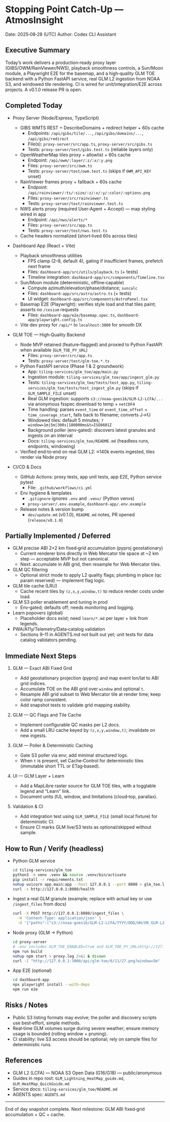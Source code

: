 # Stopping Point Catch‑Up — AtmosInsight

Date: 2025‑08‑28 (UTC)
Author: Codex CLI Assistant

## Executive Summary

Today’s work delivers a production‑ready proxy layer (GIBS/OWM/RainViewer/NWS), playback smoothness controls, a Sun/Moon module, a Playwright E2E for the basemap, and a high‑quality GLM TOE backend with a Python FastAPI service, real GLM L2 ingestion from NOAA S3, and windowed tile rendering. CI is wired for unit/integration/E2E across projects. A v0.1.0 release PR is open.

## Completed Today

- Proxy Server (Node/Express, TypeScript)
  - GIBS WMTS REST + DescribeDomains + redirect helper + 60s cache
    - Endpoints: `/api/gibs/tile/...`, `/api/gibs/domains/...`, `/api/gibs/redirect`
    - File(s): `proxy-server/src/app.ts`, `proxy-server/src/gibs.ts`
    - Tests: `proxy-server/test/gibs.test.ts` (reliable layers only)
  - OpenWeatherMap tiles proxy + allowlist + 60s cache
    - Endpoint: `/api/owm/:layer/:z/:x/:y.png`
    - Files: `proxy-server/src/owm.ts`
    - Tests: `proxy-server/test/owm.test.ts` (skips if `OWM_API_KEY` unset)
  - RainViewer frames proxy + fallback + 60s cache
    - Endpoint: `/api/rainviewer/:ts/:size/:z/:x/:y/:color/:options.png`
    - Files: `proxy-server/src/rainviewer.ts`
    - Tests: `proxy-server/test/rainviewer.test.ts`
  - NWS alerts proxy (required User‑Agent + Accept) — map styling wired in app
    - Endpoint: `/api/nws/alerts/*`
    - Files: `proxy-server/src/app.ts`
    - Tests: `proxy-server/test/nws.test.ts`
  - Cache headers normalized (short‑lived 60s across tiles)

- Dashboard App (React + Vite)
  - Playback smoothness utilities
    - FPS clamp (2–8, default 4), gating if insufficient frames, prefetch next frame
    - Files: `dashboard-app/src/utils/playback.ts` (+ tests)
    - Timeline integration: `dashboard-app/src/components/Timeline.tsx`
  - Sun/Moon module (deterministic, offline‑capable)
    - Compute azimuth/elevation/phase/distance; `suncalc`
    - Files: `dashboard-app/src/astro/astro.ts` (+ tests)
    - UI widget: `dashboard-app/src/components/AstroPanel.tsx`
  - Basemap E2E (Playwright): verifies style load and that tiles paint; asserts no `/cesium` requests
    - Files: `dashboard-app/e2e/basemap.spec.ts`, `dashboard-app/playwright.config.ts`
  - Vite dev proxy for `/api/*` to `localhost:3000` for smooth DX

- GLM TOE — High‑Quality Backend
  - Node MVP retained (feature‑flagged) and proxied to Python FastAPI when available (`GLM_TOE_PY_URL`)
    - Files: `proxy-server/src/app.ts`
    - Tests: `proxy-server/test/glm-toe.*.ts`
  - Python FastAPI service (Phase 1 & 2 groundwork)
    - App: `tiling-services/glm_toe/app/main.py`
    - Ingestion module: `tiling-services/glm_toe/app/ingest_glm.py`
    - Tests: `tiling-services/glm_toe/tests/test_app.py`, `tiling-services/glm_toe/tests/test_ingest_glm.py` (skips if `GLM_SAMPLE_FILE` unset)
    - Real GLM ingestion: supports `s3://noaa-goes16/GLM-L2-LCFA/...` via anonymous fsspec download to temp + `netCDF4`
    - Time handling: parses `event_time` or `event_time_offset` + `time_coverage_start`, falls back to filename; converts J→fJ
    - Windowed tiles: default 5 minutes; `?window=1m|5m|300s|180000ms&t=ISO8601Z`
    - Background poller (env‑gated): discovers latest granules and ingests on an interval
    - Docs: `tiling-services/glm_toe/README.md` (headless runs, endpoints, windowing)
  - Verified end‑to‑end on real GLM L2: ≈140k events ingested, tiles render via Node proxy

- CI/CD & Docs
  - GitHub Actions: proxy tests, app unit tests, app E2E, Python service pytest
    - File: `.github/workflows/ci.yml`
  - Env hygiene & templates
    - `.gitignore` ignores `.env` and `.venv/` (Python venvs)
    - `proxy-server/.env.example`, `dashboard-app/.env.example`
  - Release notes & version bump
    - `dev/update.md` (v0.1.0), `README.md` notes, PR opened (`release/v0.1.0`)

## Partially Implemented / Deferred

- GLM precise ABI 2×2 km fixed‑grid accumulation (pyproj geostationary)
  - Current renderer bins directly in Web Mercator tile space at ~2 km step — acceptable MVP but not canonical.
  - Next: accumulate in ABI grid, then resample for Web Mercator tiles.
- GLM QC filtering
  - Optional strict mode to apply L2 quality flags; plumbing in place (qc param reserved) — implement flag logic.
- GLM tile cache (LRU)
  - Cache recent tiles by `(z,x,y,window,t)` to reduce render costs under load.
- GLM S3 poller enablement and tuning in prod
  - Env‑gated; defaults off; needs monitoring and logging.
- Learn popovers (global)
  - Placeholder docs exist; need `learn/*.md` per layer + link from legends.
- PWA/A11y/Telemetry/Data‑catalog validation
  - Sections 9–11 in AGENTS.md not built out yet; unit tests for data catalog validators pending.

## Immediate Next Steps

1. GLM — Exact ABI Fixed Grid
   - Add geostationary projection (pyproj) and map event lon/lat to ABI grid indices.
   - Accumulate TOE on the ABI grid over `window` and optional `t`.
   - Resample ABI grid subset to Web Mercator tile at render time; keep color ramp consistent.
   - Add snapshot tests to validate grid mapping stability.

2. GLM — QC Flags and Tile Cache
   - Implement configurable QC masks per L2 docs.
   - Add a small LRU cache keyed by `(z,x,y,window,t)`; invalidate on new ingests.

3. GLM — Poller & Deterministic Caching
   - Gate S3 poller via env; add minimal structured logs.
   - When `t` is present, set Cache‑Control for deterministic tiles (immutable short TTL or ETag‑based).

4. UI — GLM Layer + Learn
   - Add a MapLibre raster source for GLM TOE tiles, with a togglable legend and “Learn” link.
   - Document units (fJ), window, and limitations (cloud‑top, parallax).

5. Validation & CI
   - Add integration test using `GLM_SAMPLE_FILE` (small local fixture) for deterministic CI.
   - Ensure CI marks GLM live/S3 tests as optional/skipped without sample.

## How to Run / Verify (headless)

- Python GLM service
  ```bash
  cd tiling-services/glm_toe
  python3 -m venv .venv && source .venv/bin/activate
  pip install -r requirements.txt
  nohup uvicorn app.main:app --host 127.0.0.1 --port 8080 > glm_toe.log 2>&1 & disown
  curl -s http://127.0.0.1:8080/health
  ```
- Ingest a real GLM granule (example; replace with actual key or use `/ingest_files` from docs)
  ```bash
  curl -X POST http://127.0.0.1:8080/ingest_files \
    -H 'Content-Type: application/json' \
    -d '{"paths":["s3://noaa-goes16/GLM-L2-LCFA/YYYY/DDD/HH/OR_GLM-L2-LCFA_G16_....nc"]}'
  ```
- Node proxy (GLM → Python)
  ```bash
  cd proxy-server
  # .env includes GLM_TOE_ENABLED=true and GLM_TOE_PY_URL=http://127.0.0.1:8080
  npm run build
  nohup npm start > proxy.log 2>&1 & disown
  curl -I "http://127.0.0.1:3000/api/glm-toe/6/11/27.png?window=5m"
  ```
- App E2E (optional)
  ```bash
  cd dashboard-app
  npx playwright install --with-deps
  npm run e2e
  ```

## Risks / Notes

- Public S3 listing formats may evolve; the poller and discovery scripts use best‑effort, simple methods.
- Real‑time GLM volumes surge during severe weather; ensure memory usage is bounded (rolling window + pruning).
- CI stability: live S3 access should be optional; rely on sample files for deterministic runs.

## References

- GLM L2 (LCFA) — NOAA S3 Open Data (G16/G18) — public/anonymous
- Guides in repo root: `GLM_Lightning_HeatMap_guide.md`, `GLM_HeatMap_QuickGuide.md`
- Service docs: `tiling-services/glm_toe/README.md`
- AGENTS spec: `AGENTS.md`

---

End of day snapshot complete. Next milestone: GLM ABI fixed‑grid accumulation + QC + cache.
